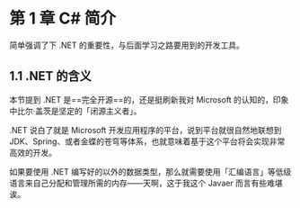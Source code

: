 # 第 1 章   C# 简介



简单强调了下 .NET 的重要性，与后面学习之路要用到的开发工具。



## 1.1   .NET 的含义

本节提到 .NET 是==完全开源==的，还是挺刷新我对 Microsoft 的认知的，印象中比尔·盖茨是坚定的「闭源主义者」。

.NET 说白了就是 Microsoft 开发应用程序的平台，说到平台就很自然地联想到 JDK、Spring、或者金蝶的苍穹等体系，也就意味着基于这个平台将会实现非常高效的开发。

如果要使用 .NET 编写好的以外的数据类型，那么就需要使用「汇编语言」等低级语言来自己分配和管理所需的内存——天啊，这于我这个 Javaer 而言有些难堪诶。





